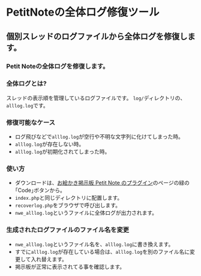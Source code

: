 # PetitNoteの全体ログ修復ツール
## 個別スレッドのログファイルから全体ログを修復します。

### Petit Noteの全体ログを修復します。
### 全体ログとは?
スレッドの表示順を管理しているログファイルです。
`log/`ディレクトリの、`alllog.log`です。  

### 修復可能なケース
- ログ飛びなどで`alllog.log`が空行や不明な文字列に化けてしまった時。
- `alllog.log`が存在しない時。
- `alllog.log`が初期化されてしまった時。
### 使い方
- ダウンロードは、[お絵かき掲示板 Petit Note のプラグイン](https://github.com/satopian/PetitNote_plugin)のページの緑の｢Code｣ボタンから。  
- `index.php`と同じディレクトリに配置します。
- `recoverlog.php`をブラウザで呼び出します。
- `nwe_alllog.log`というファイルに全体ログが出力されます。

### 生成されたログファイルのファイル名を変更

- `nwe_alllog.log`というファイル名を、`alllog.log`に書き換えます。
- すでに`alllog.log`が存在している場合は、`alllog.log`を別のファイル名に変更して入れ替えます。
- 掲示板が正常に表示されてる事を確認します。
